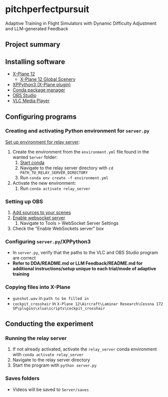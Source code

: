 ﻿# pitchperfectpursuit
Adaptive Training in Flight Simulators with Dynamic Difficulty Adjustment and LLM-generated Feedback

## Project summary

## Installing software

- [X-Plane 12](https://store.steampowered.com/app/2014780/XPlane_12/)
	- [X-Plane 12 Global Scenery](https://store.steampowered.com/dlc/2014780/XPlane_12/)
- [XPPython3 (X-Plane plugin)](https://xppython3.readthedocs.io/en/latest/)
- [Conda package manager](https://www.anaconda.com/docs/getting-started/miniconda/install "Installing Miniconda")
- [OBS Studio](https://obsproject.com/download)
- [VLC Media Player](https://www.videolan.org/vlc/index.html)

## Configuring programs

### Creating and activating Python environment for `server.py`

[Set up environment for relay server](https://docs.conda.io/projects/conda/en/latest/user-guide/tasks/manage-environments.html#creating-an-environment-from-an-environment-yml-file "creating environment from environment.yml file"):
1. Create the environment from the `environment.yml` file found in the wanted `Server` folder:
	1. [Start conda](https://docs.conda.io/projects/conda/en/stable/user-guide/getting-started.html#starting-conda)
	2. Navigate to the relay server directory with `cd PATH_TO_RELAY_SERVER_DIRECTORY`
	3. Run `conda env create -f environment.yml`
2. Activate the new environment:
	1. Run `conda activate relay_server`

### Setting up OBS

1. [Add sources to your scenes](https://obsproject.com/kb/quick-start-guide)
2. [Enable websocket server](https://obsproject.com/kb/remote-control-guide)
	1. Navigate to Tools > WebSocket Server Settings
  2. Check the "Enable WebSockets server" box

### Configuring `server.py`/XPPython3

- In `server.py`, verify that the paths to the VLC and OBS Studio program are correct
- **Refer to DDA/README.md or LLM Feedback/README.md for additional instructions/setup unique to each trial/mode of adaptive training**

### Copying files into X-Plane

- `gunshot.wav` in `path to be filled in`
- `cockpit_crosshair` in `X-Plane 12\Aircraft\Laminar Research\Cessna 172 SP\plugins\xlua\scripts\cockpit_crosshair`

## Conducting the experiment

### Running the relay server

1. If not already activated, activate the `relay_server` conda environment with `conda activate relay_server`
2. Navigate to the relay server directory
3. Start the program with `python server.py`

### Saves folders

- Videos will be saved to `Server/saves`

